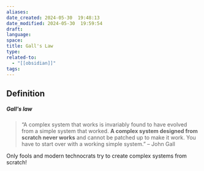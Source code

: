 ```yaml
---
aliases: 
date_created: 2024-05-30  19:48:13
date_modified: 2024-05-30  19:59:54
draft: 
language: 
space: 
title: Gall's Law
type: 
related-to:
  - "[[obsidian]]"
tags: 
---
```

## Definition

##### Gall's law

> “A complex system that works is invariably found to have evolved from a simple system that worked. **A complex system designed from scratch never works** and cannot be patched up to make it work. You have to start over with a working simple system.”
> – John Gall

Only fools and modern technocrats try to create complex systems from scratch!